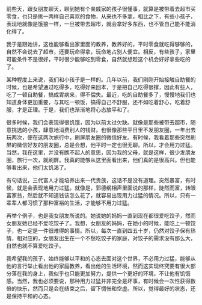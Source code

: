 前些天，跟女朋友聊天，聊到她有个亲戚家的孩子很懂事，就算是被带着去超市买零食，也只是挑一两样自己喜欢的食物，从来也不多拿，相比之下，有些小孩子，表现地就像是饿狼一样，一旦被带去超市，就会拿好多东西，也不管自己能不能消化得了。

我于是跟她讲，这也能够看出家里面的教养，教养好的，平时零食就吃得够够的，自然不会说去了超市，还要玩命得拿，玩命地占别人便宜。相反，有些孩子，家里可能条件不是很好，平时很少能够吃到零食，自然就想趁这个机会好好拿些吃的了。

某种程度上来说，我们和小孩子是一样的。几年以前，我们刚刚开始接触自助餐的时候，也是希望通过吃得多，吃得好来回本，于是把自己吃得很撑，因此有些人，吃了一顿自助餐，搞成胃病来，得不偿失。最近，吃的自助餐多了，慢慢地我们也知道身体更加重要，与其吃一顿饭，搞得自己不舒服，还不如吃着舒心，吃着舒服，才是正理。于是，我们也渐渐地将心态放平和了。

很多时候，我们会表现得很饥饿，因为以前太过欠缺。就像是那些被带去超市，随意挑选的小孩，肆意地消费别人的钱财。也很像那些平日里不发朋友圈，一年出去玩两次，便在这两次旅行中，刷屏朋友圈的微信好友。有时候，我看着那些突然刷屏的微信好友的朋友圈，总是会想，他平时一定也很无聊。所以，才会用力过猛。当然，我在这里，并没有瞧不起人的意思，因为我的父母，就是这样，很少发朋友圈，旅行一次，就刷屏。我真的能够从这里面看出来，他们真的是很高兴。但也能够看出来，他们太饥渴了。

有句话说，三代富人才能培养出来一代贵族，这话不是没有道理。突然暴富，有时候，就是会表现地用力过猛。就像是，郭德纲相声里面说的那样，陡然而富，转眼富家翁，然后就不知道钱该怎么花了，就容易出现用力过猛的情况。所以，只有一辈辈人都习惯了那种富裕的生活，才能够不用力过猛。

再举个例子，也是我女朋友所说的。她说她的妈妈一直到现在都很爱吃饺子，然而女朋友她已经不爱吃饺子了。我想，女朋友的妈妈，在她小的时候，能吃上一顿饺子，也一定是一件很难得的事情。所以，每次一直到四五十岁，仍然对饺子保有热情，相对应的，女朋友出生在一个不愁吃饺子的家庭，对饺子的需求没有那么大，自然也就不算爱吃饺子。

我希望我的孩子，始终能够以平和的心态去面对这个世界，不必用力过猛，能够从他的言行举止看出他的家庭教养，看出他的生活环境，然而这实现终究要有很大部分落在我的身上，我似乎也只能更加努力，提供一个更好的环境，不让他有饥饿感。当然，我也必须要说，那种用力过猛并非完全是坏事，有时候会一次性获得数倍的快乐，然而只是会在结束之后，留下惆怅和空虚。所以，觉得最好的状态，还是保持平和的心态。

